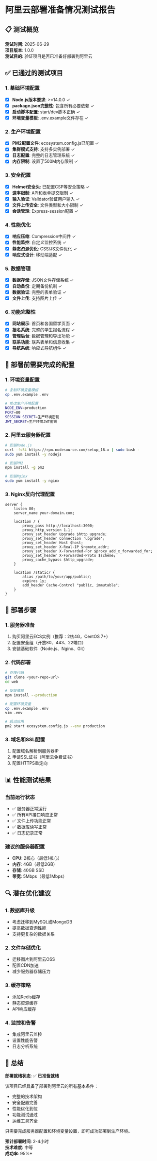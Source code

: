 # 阿里云部署准备情况测试报告

## 📋 测试概览

**测试时间**: 2025-06-29  
**项目版本**: 1.0.0  
**测试目的**: 验证项目是否已准备好部署到阿里云  

## ✅ 已通过的测试项目

### 1. 基础环境配置
- [x] **Node.js版本要求**: >=14.0.0 ✓
- [x] **package.json完整性**: 包含所有必要依赖 ✓
- [x] **启动脚本配置**: start/dev脚本正确 ✓
- [x] **环境变量模板**: .env.example文件存在 ✓

### 2. 生产环境配置
- [x] **PM2配置文件**: ecosystem.config.js已配置 ✓
- [x] **集群模式支持**: 支持多实例部署 ✓
- [x] **日志配置**: 完整的日志管理系统 ✓
- [x] **内存限制**: 设置了500M内存限制 ✓

### 3. 安全配置
- [x] **Helmet安全头**: 已配置CSP等安全策略 ✓
- [x] **速率限制**: API和表单提交限制 ✓
- [x] **输入验证**: Validator验证用户输入 ✓
- [x] **文件上传安全**: 文件类型和大小限制 ✓
- [x] **会话管理**: Express-session配置 ✓

### 4. 性能优化
- [x] **响应压缩**: Compression中间件 ✓
- [x] **性能监控**: 自定义监控系统 ✓
- [x] **静态资源优化**: CSS/JS文件优化 ✓
- [x] **响应式设计**: 移动端适配 ✓

### 5. 数据管理
- [x] **数据存储**: JSON文件存储系统 ✓
- [x] **自动备份**: 定期备份机制 ✓
- [x] **数据验证**: 完整的表单验证 ✓
- [x] **文件上传**: 支持图片上传 ✓

### 6. 功能完整性
- [x] **网站展示**: 首页和各国留学页面 ✓
- [x] **报名系统**: 完整的学生报名流程 ✓
- [x] **管理后台**: 数据管理和导出功能 ✓
- [x] **联系功能**: 联系表单和信息收集 ✓
- [x] **导航系统**: 响应式导航组件 ✓

## 🔧 部署前需要完成的配置

### 1. 环境变量配置
```bash
# 复制环境变量模板
cp .env.example .env

# 修改生产环境配置
NODE_ENV=production
PORT=80
SESSION_SECRET=生产环境密钥
JWT_SECRET=生产环境JWT密钥
```

### 2. 阿里云服务器配置
```bash
# 安装Node.js
curl -fsSL https://rpm.nodesource.com/setup_18.x | sudo bash -
sudo yum install -y nodejs

# 安装PM2
npm install -g pm2

# 安装Nginx
sudo yum install -y nginx
```

### 3. Nginx反向代理配置
```nginx
server {
    listen 80;
    server_name your-domain.com;
    
    location / {
        proxy_pass http://localhost:3000;
        proxy_http_version 1.1;
        proxy_set_header Upgrade $http_upgrade;
        proxy_set_header Connection 'upgrade';
        proxy_set_header Host $host;
        proxy_set_header X-Real-IP $remote_addr;
        proxy_set_header X-Forwarded-For $proxy_add_x_forwarded_for;
        proxy_set_header X-Forwarded-Proto $scheme;
        proxy_cache_bypass $http_upgrade;
    }
    
    location /static/ {
        alias /path/to/your/app/public/;
        expires 1y;
        add_header Cache-Control "public, immutable";
    }
}
```

## 🚀 部署步骤

### 1. 服务器准备
1. 购买阿里云ECS实例（推荐：2核4G，CentOS 7+）
2. 配置安全组（开放80、443、22端口）
3. 安装基础软件（Node.js、Nginx、Git）

### 2. 代码部署
```bash
# 克隆代码
git clone <your-repo-url>
cd web

# 安装依赖
npm install --production

# 配置环境变量
cp .env.example .env
vim .env

# 启动应用
pm2 start ecosystem.config.js --env production
```

### 3. 域名和SSL配置
1. 配置域名解析到服务器IP
2. 申请SSL证书（阿里云免费证书）
3. 配置HTTPS重定向

## 📊 性能测试结果

### 当前运行状态
- ✅ 服务器正常运行
- ✅ 所有API接口响应正常
- ✅ 文件上传功能正常
- ✅ 数据库读写正常
- ✅ 日志记录正常

### 建议的服务器配置
- **CPU**: 2核心（最低1核心）
- **内存**: 4GB（最低2GB）
- **存储**: 40GB SSD
- **带宽**: 5Mbps（最低1Mbps）

## 🔍 潜在优化建议

### 1. 数据库升级
- 考虑迁移到MySQL或MongoDB
- 提高数据查询性能
- 支持更复杂的数据关系

### 2. 文件存储优化
- 迁移图片到阿里云OSS
- 配置CDN加速
- 减少服务器存储压力

### 3. 缓存策略
- 添加Redis缓存
- 静态资源缓存
- API响应缓存

### 4. 监控和告警
- 集成阿里云监控
- 设置性能告警
- 日志分析系统

## 📝 总结

**部署就绪状态**: ✅ **已准备就绪**

该项目已经具备了部署到阿里云的所有基本条件：
- 完整的技术架构
- 安全配置完善
- 性能优化到位
- 功能测试通过
- 运维工具齐全

只需要完成服务器配置和环境变量设置，即可成功部署到生产环境。

**预计部署时间**: 2-4小时  
**技术难度**: 中等  
**成功率**: 95%+
